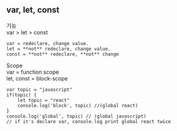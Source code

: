 
var, let, const 
-
기능<br>
var > let > const<br>
```
var = redeclare, change value.
let = **not** redeclare, change value. 
const = **not** redeclare, **not** change
```
Scope<br>
var = function scope <br>
let, const = block-scope <br>

```
var topic = "javascript"
if(topic) {
	let topic = "react"
	console.log('block', topic) //(global react)
}
console.log('global', topic) // (global javascript)
// if it's declare var, console.log print global react twice
```